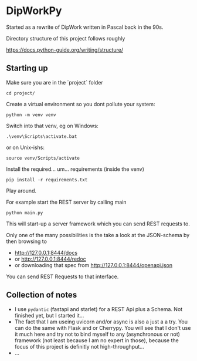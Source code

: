 # DipWorkPy

Started as a rewrite of DipWork written in Pascal back in the 90s.

Directory structure of this project follows roughly

https://docs.python-guide.org/writing/structure/


## Starting up

Make sure you are in the ´project` folder

    cd project/

Create a virtual environment so you dont pollute your system:

    python -m venv venv
    
Switch into that venv, eg on Windows:

    .\venv\Scripts\activate.bat
    
or on Unix-ishs:

    source venv/Scripts/activate

Install the required... um... requirements (inside the venv)

    pip install -r requirements.txt

Play around.

For example start the REST server by calling main

    python main.py
    
This will start-up a server framework which you can send REST requests to.

Only one of the many possibilities is the take a look at the JSON-schema by then browsing to
 
  * http://127.0.0.1:8444/docs
  * or http://127.0.0.1:8444/redoc
  * or downloading that spec from http://127.0.0.1:8444/openapi.json

You can send REST Requests to that interface.



## Collection of notes

 * I use `pydantic` (fastapi and starlet) for a REST Api plus a Schema. Not finished yet, but I started it...
 * The fact that I am useing uvicorn and/or async is also a just a a try. 
   You can do the same with Flask and or Cherrypy. You will see that I don't use it much here and try not
   to bind myself to any (asynchronous or not) framework (not least because I am no expert in those), because
   the focus of this project is definitly not high-throughput...
 * ...
 
